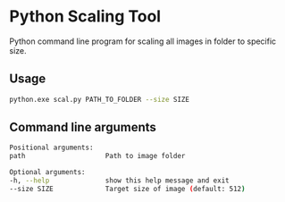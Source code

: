 # Python Scaling Tool
Python command line program for scaling all images in folder to specific size.

## Usage
```bash
python.exe scal.py PATH_TO_FOLDER --size SIZE
```

## Command line arguments
```bash
Positional arguments:
path                    Path to image folder

Optional arguments:
-h, --help              show this help message and exit
--size SIZE             Target size of image (default: 512)
```
